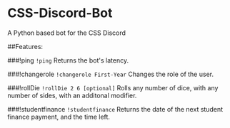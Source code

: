 # CSS-Discord-Bot
A Python based bot for the CSS Discord

##Features:

###!ping
`!ping`
Returns the bot's latency.

###!changerole
`!changerole First-Year`
Changes the role of the user.

###!rollDie
`!rollDie 2 6 [optional]`
Rolls any number of dice, with any number of sides, with an additonal modifier.

###!studentfinance
`!studentfinance`
Returns the date of the next student finance payment, and the time left.
